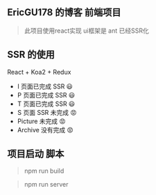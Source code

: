 ## EricGU178 的博客 前端项目

> 此项目使用react实现 ui框架是 ant 已经SSR化

## SSR 的使用

React + Koa2 + Redux 

- I 页面已完成 SSR 😃
- P 页面已完成 SSR 😃
- T 页面已完成 SSR 😃
- S 页面 SSR 未完成 😡 
- Picture 未完成 😡 
- Archive 没有完成 😡 

## 项目启动 脚本

> npm run build

> npm run server
